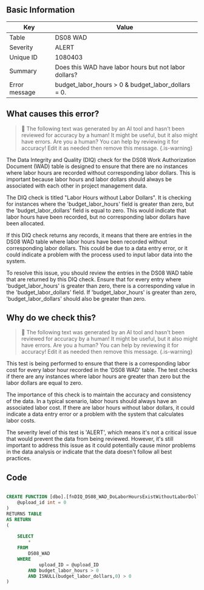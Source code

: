 ## Basic Information
| Key         | Value          |
|-------------|----------------|
| Table       | DS08 WAD |
| Severity    | ALERT |
| Unique ID   | 1080403   |
| Summary     | Does this WAD have labor hours but not labor dollars? |
| Error message | budget_labor_hours > 0 & budget_labor_dollars = 0. |

## What causes this error?

> :robot: The following text was generated by an AI tool and hasn't been reviewed for accuracy by a human! It might be useful, but it also might have errors. Are you a human? You can help by reviewing it for accuracy! Edit it as needed then remove this message.
{.is-warning}

The Data Integrity and Quality (DIQ) check for the DS08 Work Authorization Document (WAD) table is designed to ensure that there are no instances where labor hours are recorded without corresponding labor dollars. This is important because labor hours and labor dollars should always be associated with each other in project management data.

The DIQ check is titled "Labor Hours without Labor Dollars". It is checking for instances where the 'budget_labor_hours' field is greater than zero, but the 'budget_labor_dollars' field is equal to zero. This would indicate that labor hours have been recorded, but no corresponding labor dollars have been allocated.

If this DIQ check returns any records, it means that there are entries in the DS08 WAD table where labor hours have been recorded without corresponding labor dollars. This could be due to a data entry error, or it could indicate a problem with the process used to input labor data into the system.

To resolve this issue, you should review the entries in the DS08 WAD table that are returned by this DIQ check. Ensure that for every entry where 'budget_labor_hours' is greater than zero, there is a corresponding value in the 'budget_labor_dollars' field. If 'budget_labor_hours' is greater than zero, 'budget_labor_dollars' should also be greater than zero.
## Why do we check this?

> :robot: The following text was generated by an AI tool and hasn't been reviewed for accuracy by a human! It might be useful, but it also might have errors. Are you a human? You can help by reviewing it for accuracy! Edit it as needed then remove this message.
{.is-warning}

This test is being performed to ensure that there is a corresponding labor cost for every labor hour recorded in the 'DS08 WAD' table. The test checks if there are any instances where labor hours are greater than zero but the labor dollars are equal to zero. 

The importance of this check is to maintain the accuracy and consistency of the data. In a typical scenario, labor hours should always have an associated labor cost. If there are labor hours without labor dollars, it could indicate a data entry error or a problem with the system that calculates labor costs. 

The severity level of this test is 'ALERT', which means it's not a critical issue that would prevent the data from being reviewed. However, it's still important to address this issue as it could potentially cause minor problems in the data analysis or indicate that the data doesn't follow all best practices.
## Code

```sql

CREATE FUNCTION [dbo].[fnDIQ_DS08_WAD_DoLaborHoursExistWithoutLaborDollars] (
	@upload_id int = 0
)
RETURNS TABLE
AS RETURN
(
	
	SELECT 
		*
	FROM
		DS08_WAD
	WHERE
			upload_ID = @upload_ID  
		AND budget_labor_hours > 0 
		AND ISNULL(budget_labor_dollars,0) > 0
)
```
